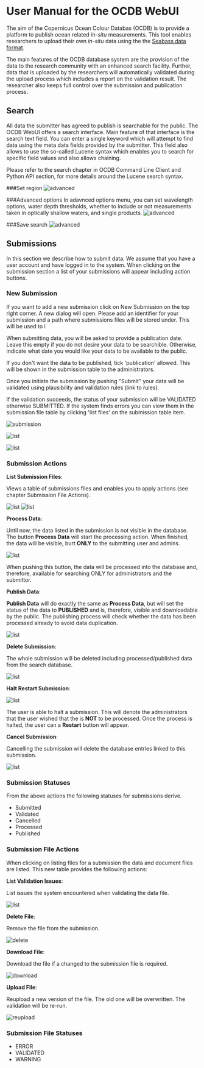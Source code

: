 # User Manual for the OCDB WebUI

The aim of the Copernicus Ocean Colour Databas (OCDB) is to provide a platform to publish
ocean related _in-situ_ measurements. This tool enables researchers to upload
their own _in-situ_ data using the the [Seabass data format](https://earthdata.nasa.gov/esdis/eso/standards-and-references/ascii-file-format-guidelines-for-earth-science-data/seabass-data-file-format). 

The main features of the OCDB database system are the provision of the data to the research
community with an enhanced search facility. Further, data that is uploaded by
the researchers will automatically validated during the upload process which includes
a report on the validation result. The researcher also keeps full control over
the submission and publication process.     

## Search

All data the submitter has agreed to publish is searchable for the public. 
The OCDB WebUI offers a search interface. Main feature of that interface is the search text field.
You can enter a single keyword which will attempt to find data using the meta
data fields provided by the submitter. This field also allows to use the
so-called Lucene syntax which enables you to search for specific field values
and also allows chaining.

Please refer to the search chapter in OCDB Command Line Client and Python API section, for more details around the Lucene search syntax.

###Set region
![advanced](static/webui/select_region.png)

###Advanced options
In adavnced options menu, you can set wavelength options, water depth thresholds, whether to include or not measurements taken in optically shallow waters, and single products. 
![advanced](static/webui/advanced_options.png)

###Save search
![advanced](static/webui/save_search.png)



## Submissions

In this section we describe how to submit data. We assume that you have a user 
account and have logged in to the system. When clicking on the submission section a list of your submissions will appear including action buttons.

### New Submission

If you want to add a new submission click on New Submission on the top right corner.
A new dialog will open. Please add an identifier for your submission and a path
where submissions files will be stored under. This will be used to i

When submitting data, you will be asked to provide a publication date. Leave this empty if you do not desire your data to be searchible. Otherwise, indicate
what date you would like your data to be available to the public.

If you don't want the data to be published, tick 'publication' allowed. This 
will be shown in the submission table to the administrators.   

Once you initiate the submission by pushing "Submit" your data will be validated
using plausibility and validation rules (link to rules).

If the validation succeeds, the status of your submission will be VALIDATED 
otherwise SUBMITTED. If the system finds errors you can view them in the 
submission file table by clicking 'list files' on the submission table item. 


![submission](static/webui/submission_dialog.png)

![list](static/webui/submission_validation_results.png)

![list](static/webui/submission_process.png)

### Submission Actions

__List Submission Files__:

Views a table of submissions files and enables you to apply actions (see
chapter Submission File Actions). 

![list](static/webui/list.png)
![list](static/webui/submission_list.png)

__Process Data__:

Until now, the data listed in the submission is not visible in the database.
The button __Process Data__ will start the processing action. When finished,
the data will be visible, burt __ONLY__ to the submitting user and admins. 

![list](static/webui/process.png)

When pushing this button, the data will be processed into the database and, 
therefore, available for searching ONLY for administrators and the submittor.

__Publish Data__:

__Publish Data__ will do exactly the same as __Process Data__, but will set
the status of the data to __PUBLISHED__ and is, therefore, visible and
downloadable by the public. The publishing process will check whether the
data has been processed already to avoid data duplication. 

![list](static/webui/publish.png)

__Delete Submission__:

The whole submission will be deleted including processed/published data from the search database.

![list](static/webui/delete.png)
 
__Halt Restart Submission__:

![list](static/webui/play.png)

The user is able to halt a submission. This will denote the administrators that the
user wished that the is __NOT__ to be processed. Once the process is halted, the user 
can a __Restart__ button will appear. 

__Cancel Submission__:

Cancelling the submission will delete the database entries linked to this submission.

![list](static/webui/cancel.png)

### Submission Statuses

From the above actions the following statuses for submissions derive.

- Submitted
- Validated
- Cancelled
- Processed
- Published

### Submission File Actions

When clicking on listing files for a submission the data and document
files are listed. This new table provides the following actions:

__List Validation Issues__:

List issues the system encountered when validating the data file.

![list](static/webui/list.png)

__Delete File__:

Remove the file from the submission.

![delete](static/webui/delete.png)

__Download File__:

Download the file if a changed to the submission file is required.

![download](static/webui/download.png)


__Upload File__:

Reupload a new version of the file. The old one will be overwritten. The 
validation will be re-run.

![reupload](static/webui/upload.png)


### Submission File Statuses

- ERROR
- VALIDATED
- WARNING


